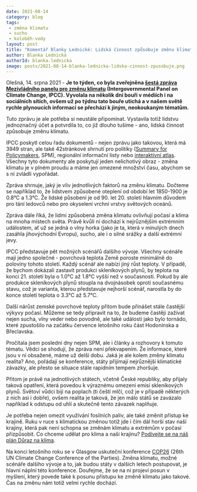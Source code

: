 ```yaml
---
date: 2021-08-14
category: blog
tags:
 - změna klimatu
 - sucho 
 - koloběh-vody
layout: post
title: "Komentář Blanky Lednické: Lidská činnost způsobuje změnu klimatu"
author: Blanka Lednická
authorId: blanka.lednicka
image: posts/2021-08-14-blanka-lednicka-lidska-cinnost-zpusobuje.png
---
```


Olešná, 14. srpna 2021 - **Je to týden, co byla zveřejněna [šestá zpráva Mezivládního panelu pro změnu klimatu](https://www.ipcc.ch/report/ar6/wg1/) (Intergovernmental Panel on Climate Change, IPCC). Vyvolala na několik dní bouři v médiích i na sociálních sítích, ovšem už po týdnu tato bouře utichá a v našem světě rychle plynoucích informací se přechází k jiným, neokoukaným tématům.**

Tuto zprávu je ale potřeba si neustále připomínat. Vystavila totiž lidstvu jednoznačný účet a potvrdila to, co již dlouho tušíme - ano, lidská činnost způsobuje změnu klimatu.

IPCC poskytl celou řadu dokumentů - nejen zprávu jako takovou, která má 3949 stran, ale také 42stránkové shrnutí pro politiky ([Summary for Policymakers](https://www.ipcc.ch/report/ar6/wg1/downloads/report/IPCC_AR6_WGI_SPM.pdf), SPM), regionální informační listy nebo [interaktivní atlas](https://interactive-atlas.ipcc.ch/). Všechny tyto dokumenty ale poskytují jeden nelichotivý obraz - změna klimatu je v plném proudu a máme jen omezené množství času, abychom se s ní zvládli vypořádat. 

Zpráva shrnuje, jaký je vliv jednotlivých faktorů na změnu klimatu. Dočteme se například to, že lidstvem způsobené oteplení od období let 1850-1900 je 0.8°C a 1.3°C. Že lidské působení je od 90. let 20. století hlavním důvodem pro tání ledovců nebo pro okyselení vrchní vrstvy světových oceánů.

Zpráva dále říká, že lidmi způsobená změna klimatu ovlivňují počasí a klima na mnoha místech světa. Právě kvůli ní dochází k nejrůznějším extrémním událostem, ať už se jedná o vlny horka (jako je ta, která v minulých dnech zasáhla jihovýchodní Evropu), sucho, ale i o silné srážky a další extrémní jevy.

IPCC představuje pět možných scénářů dalšího vývoje. Všechny scénáře mají jedno společné - povrchová teplota Země poroste minimálně do poloviny tohoto století. Každý scénář ale nabízí jiný růst teploty. V případě, že bychom dokázali zastavit produkci skleníkových plynů, by teplota na konci 21. století byla o 1.0°C až 1.8°C vyšší než v současnosti. Pokud by ale produkce skleníkových plynů stoupla na dvojnásobek oproti současnému stavu, což je varianta, kterou představuje nejhorší scénář, narostla by do konce století teplota o 3.3°C až 5.7°C.

Další nárůst zemské povrchové teploty přitom bude přinášet stále častější výkyvy počasí. Můžeme se tedy připravit na to, že budeme častěji zažívat nejen sucha, vlny veder nebo povodně, ale také události jako bylo tornádo, které zpustošilo na začátku července letošního roku část Hodonínska a Břeclavska.

Pročítala jsem poslední dny nejen SPM, ale i články a rozhovory k tomuto tématu. Vědci se shodují, že zpráva není překvapením. Že informace, které jsou v ní obsažené, máme už delší dobu. Jaká je ale kolem změny klimatu realita? Ano, pořádají se konference, státy přijímají nejrůznější klimatické závazky, ale přesto se situace stále rapidním tempem zhoršuje.

Přitom je právě na jednotlivých státech, včetně České republiky, aby přijaly taková opatření, která povedou k výraznému omezení emisí skleníkových plynů. Světoví vůdci bijí na poplach (ti čeští mlčí, což je v případě některých z nich asi i dobře), ovšem realita je taková, že jen málo států se zavázalo například k odstupu od uhlí a skutečně tento závazek naplňuje.

Je potřeba nejen omezit využívání fosilních paliv, ale také změnit přístup ke krajině. Ruku v ruce s klimatickou změnou totiž jde i čím dál horší stav naší krajiny, která pak není schopna se změnám klimatu a extrémům v počasí přizpůsobit. Co chceme udělat pro klima a naši krajinu? [Podívejte se na náš plán Důraz na klima](https://www.piratiastarostove.cz/program/plan/duraz-na-klima/).

Na konci letošního roku se v Glasgow uskuteční konference [COP26](https://ukcop26.org/) (26th UN Climate Change Conference of the Parties). Změna klimatu, možné scénáře dalšího vývoje a to, jak budou státy v dalších letech postupovat, je hlavní náplní této konference. Doufejme, že se na ní projeví posun v myšlení, který povede také k posunu přístupu ke změně klimatu jako takové. Čas na změnu nám totiž velmi rychle dochází.
